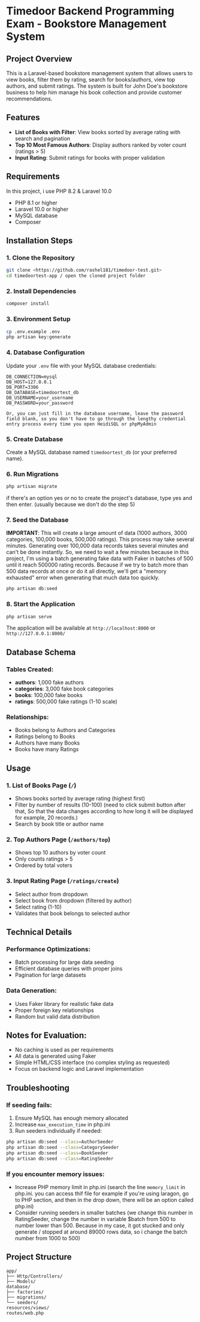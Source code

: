 # Timedoor Backend Programming Exam - Bookstore Management System

## Project Overview

This is a Laravel-based bookstore management system that allows users to view books, filter them by rating, search for books/authors, view top authors, and submit ratings. The system is built for John Doe's bookstore business to help him manage his book collection and provide customer recommendations.

## Features

-   **List of Books with Filter**: View books sorted by average rating with search and pagination
-   **Top 10 Most Famous Authors**: Display authors ranked by voter count (ratings > 5)
-   **Input Rating**: Submit ratings for books with proper validation

## Requirements

In this project, i use PHP 8.2 & Laravel 10.0

-   PHP 8.1 or higher
-   Laravel 10.0 or higher
-   MySQL database
-   Composer

## Installation Steps

### 1. Clone the Repository

```bash
git clone <https://github.com/rashel181/timedoor-test.git>
cd timedoortest-app / open the cloned project folder
```

### 2. Install Dependencies

```bash
composer install
```

### 3. Environment Setup

```bash
cp .env.example .env
php artisan key:generate
```

### 4. Database Configuration

Update your `.env` file with your MySQL database credentials:

```env
DB_CONNECTION=mysql
DB_HOST=127.0.0.1
DB_PORT=3306
DB_DATABASE=timedoortest_db
DB_USERNAME=your_username
DB_PASSWORD=your_password

Or, you can just fill in the database username, leave the password field blank, so you don't have to go through the lengthy credential entry process every time you open HeidiSQL or phpMyAdmin
```

### 5. Create Database

Create a MySQL database named `timedoortest_db` (or your preferred name).

### 6. Run Migrations

```bash
php artisan migrate
```

if there's an option yes or no to create the project's database, type yes and then enter. (usually because we don't do the step 5)

### 7. Seed the Database

**IMPORTANT**: This will create a large amount of data (1000 authors, 3000 categories, 100,000 books, 500,000 ratings). This process may take several minutes. Generating over 100,000 data records takes several minutes and can't be done instantly. So, we need to wait a few minutes because in this project, I'm using a batch generating fake data with Faker in batches of 500 until it reach 500000 rating records. Because if we try to batch more than 500 data records at once or do it all directly, we'll get a "memory exhausted" error when generating that much data too quickly.

```bash
php artisan db:seed
```

### 8. Start the Application

```bash
php artisan serve
```

The application will be available at `http://localhost:8000` or `http://127.0.0.1:8000/`

## Database Schema

### Tables Created:

-   **authors**: 1,000 fake authors
-   **categories**: 3,000 fake book categories
-   **books**: 100,000 fake books
-   **ratings**: 500,000 fake ratings (1-10 scale)

### Relationships:

-   Books belong to Authors and Categories
-   Ratings belong to Books
-   Authors have many Books
-   Books have many Ratings

## Usage

### 1. List of Books Page (`/`)

-   Shows books sorted by average rating (highest first)
-   Filter by number of results (10-100) (need to click submit button after that, So that the data changes according to how long it will be displayed for example, 20 records.)
-   Search by book title or author name

### 2. Top Authors Page (`/authors/top`)

-   Shows top 10 authors by voter count
-   Only counts ratings > 5
-   Ordered by total voters

### 3. Input Rating Page (`/ratings/create`)

-   Select author from dropdown
-   Select book from dropdown (filtered by author)
-   Select rating (1-10)
-   Validates that book belongs to selected author

## Technical Details

### Performance Optimizations:

-   Batch processing for large data seeding
-   Efficient database queries with proper joins
-   Pagination for large datasets

### Data Generation:

-   Uses Faker library for realistic fake data
-   Proper foreign key relationships
-   Random but valid data distribution

## Notes for Evaluation:

-   No caching is used as per requirements
-   All data is generated using Faker
-   Simple HTML/CSS interface (no complex styling as requested)
-   Focus on backend logic and Laravel implementation

## Troubleshooting

### If seeding fails:

1. Ensure MySQL has enough memory allocated
2. Increase `max_execution_time` in php.ini
3. Run seeders individually if needed:

```bash
php artisan db:seed --class=AuthorSeeder
php artisan db:seed --class=CategorySeeder
php artisan db:seed --class=BookSeeder
php artisan db:seed --class=RatingSeeder
```

### If you encounter memory issues:

-   Increase PHP memory limit in php.ini (search the line `memory_limit` in php.ini. you can access thif file for example if you're using laragon, go to PHP section, and then in the drop down, there will be an option called php.ini)
-   Consider running seeders in smaller batches (we change this number in RatingSeeder, change the number in variable $batch from 500 to number lower than 500. Because in my case, it got stucked and only generate / stopped at around 89000 rows data, so i change the batch number from 1000 to 500)

## Project Structure

```
app/
├── Http/Controllers/
├── Models/
database/
├── factories/
├── migrations/
└── seeders/
resources/views/
routes/web.php
```

<!-- This project demonstrates Laravel best practices including proper MVC architecture, database relationships, form validation, and efficient data handling for large datasets. -->
